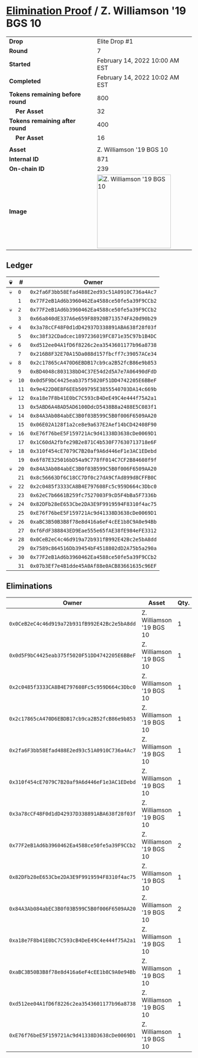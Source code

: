 # [Elimination Proof](./readme.md) / Z. Williamson &#039;19 BGS 10

|||
|---|---|
| **Drop** | Elite Drop #1 |
| **Round** | 7 |
| **Started** | February 14, 2022 10:00 AM EST |
| **Completed** | February 14, 2022 10:02 AM EST |
| **Tokens remaining before round** | 800 |
| **&nbsp;&nbsp;&nbsp;&nbsp;Per Asset** | 32 |
| **Tokens remaining after round** | 400 |
| **&nbsp;&nbsp;&nbsp;&nbsp;Per Asset** | 16 |
| | |
| **Asset** | Z. Williamson &#039;19 BGS 10 |
| **Internal ID** | 871 |
| **On-chain ID** | 239 |
| **Image** | <img src="https://tcdn.blokpax.com/95836cf2-27cb-4eaf-b01f-cb7d3177837e/2d15da3d9e5244529dd52b858c233f1406ccffc6a3c30d1301e63d4c5ca28106.png" height="200" alt="Z. Williamson &#039;19 BGS 10" /> |

## Ledger

| 💀 | # | Owner |
| --- | --- | --- |
| 💀 | `0` | `0x2fa6F3bb58Efad488E2ed93c51A0910C736a4Ac7` |
|  | `1` | `0x77F2eB1Ad6b3960462Ea4588ce50fe5a39F9CCb2` |
| 💀 | `2` | `0x77F2eB1Ad6b3960462Ea4588ce50fe5a39F9CCb2` |
|  | `3` | `0x66a840dE337A6e659F88920B713574FA20d90b29` |
| 💀 | `4` | `0x3a78cCF48F0d1dD42937D338891ABA638f28f03f` |
|  | `5` | `0xc38f32CDadcec1897236019FC871e35C97b1B4DC` |
| 💀 | `6` | `0xd512ee04A1fD6f8226c2ea3543601177b96a8738` |
|  | `7` | `0x216B8F32E70A15Da088d157fbcff7c39057ACe34` |
| 💀 | `8` | `0x2c17865cA470D6EBDB17cb9ca2B52fcB86e9b853` |
|  | `9` | `0xBD4048c803138bD4C37E54d2d5A7e7A06490dFdD` |
| 💀 | `10` | `0x0d5F9bC4425eab375f5020F51DD4742205E6BBeF` |
|  | `11` | `0x9e422D0E8F6EEb509795E3855540703DA14c669b` |
| 💀 | `12` | `0xa18e7F8b41E0bC7C593cB4DeE49C4e444f75A2a1` |
|  | `13` | `0x5ABD6A48AD5AD6100DdcD5438B8a2488E5C083f1` |
| 💀 | `14` | `0x84A3Ab084abEC3B0f03B599C5B0f006F6509AA20` |
|  | `15` | `0x06E02A128f1a2ce8e9a637E2Aef14bCD42408F90` |
| 💀 | `16` | `0xE76f76beE5F159721Ac9d41338D3638cDe0069D1` |
|  | `17` | `0x1C60dA2fbfe29B2e871C4b530F77630713718e6F` |
| 💀 | `18` | `0x310f454cE7079C7B20af9A6d446eF1e3AC1EDebd` |
|  | `19` | `0x6f87E325016bD54a9C778fF014C7CF2B84608f9f` |
| 💀 | `20` | `0x84A3Ab084abEC3B0f03B599C5B0f006F6509AA20` |
|  | `21` | `0x8c56663Df6C18CC7Df0c27dA9CfAd899d8CFFB0C` |
| 💀 | `22` | `0x2c0485f3333CA8B4E797608Fc5c959D664c3Dbc0` |
|  | `23` | `0x62eC7b6661B259fc7527003F9cD5F4bBa5F7336b` |
| 💀 | `24` | `0x82DFb28eE653Cbe2DA3E9F9919594F8310f4ac75` |
|  | `25` | `0xE76f76beE5F159721Ac9d41338D3638cDe0069D1` |
| 💀 | `26` | `0xaBC3B50B3B8f78e8d416a6eF4cEE1b8C9A0e94Bb` |
|  | `27` | `0xf6FdF388843ED9Eae555e65fAE38fE984eFE3312` |
| 💀 | `28` | `0x0CeB2eC4c46d919a72b931fB992E42Bc2e5bA8dd` |
|  | `29` | `0x7589c864516Db39454bF4518802dD2A75b5a290a` |
| 💀 | `30` | `0x77F2eB1Ad6b3960462Ea4588ce50fe5a39F9CCb2` |
|  | `31` | `0x07b3Ef7e4B1dde45A0Af88e0ACB83661635c96EF` |


## Eliminations

| Owner | Asset | Qty. | Transaction |
| --- | --- | --- | --- |
| `0x0CeB2eC4c46d919a72b931fB992E42Bc2e5bA8dd` | Z. Williamson '19 BGS 10 | 1 | [Polygonscan](https://polygonscan.com/tx/0x1bb58ebe27ca05e95871c15ec21350b85bfd5589a93423505ca883f2d3fb6001) |
| `0x0d5F9bC4425eab375f5020F51DD4742205E6BBeF` | Z. Williamson '19 BGS 10 | 1 | [Polygonscan](https://polygonscan.com/tx/0x9257d419348ac4dada08d40469a4dfa4459d9a57a01eafcb534ac132133d62a2) |
| `0x2c0485f3333CA8B4E797608Fc5c959D664c3Dbc0` | Z. Williamson '19 BGS 10 | 1 | [Polygonscan](https://polygonscan.com/tx/0x721299efed59bdf16e54dc6e7b32b043fa2017a309a0dad15ebc01b79b38597b) |
| `0x2c17865cA470D6EBDB17cb9ca2B52fcB86e9b853` | Z. Williamson '19 BGS 10 | 1 | [Polygonscan](https://polygonscan.com/tx/0x00e81e571d4bc4545a9d9d1ef46cee6a441e09f491e3eb2cc8995d78b7a68450) |
| `0x2fa6F3bb58Efad488E2ed93c51A0910C736a4Ac7` | Z. Williamson '19 BGS 10 | 1 | [Polygonscan](https://polygonscan.com/tx/0x68831f7bd6034a04bdee5203da99511b5d6bd9b464e28aeb73f50a40ccf230bb) |
| `0x310f454cE7079C7B20af9A6d446eF1e3AC1EDebd` | Z. Williamson '19 BGS 10 | 1 | [Polygonscan](https://polygonscan.com/tx/0xd0dec33f24bb338ab8a64a1b8bef6c03f89fcbcb32059e2e9557f110db05385a) |
| `0x3a78cCF48F0d1dD42937D338891ABA638f28f03f` | Z. Williamson '19 BGS 10 | 1 | [Polygonscan](https://polygonscan.com/tx/0xf89292c3c4687d53746294dedf03c7ccafba2727582cfdeb919c066805170b5e) |
| `0x77F2eB1Ad6b3960462Ea4588ce50fe5a39F9CCb2` | Z. Williamson '19 BGS 10 | 2 | [Polygonscan](https://polygonscan.com/tx/0x39bfd6328f26b6bc377b053db687d09e7eacc2f18b61e3a8ec81a66ce1dd8292) |
| `0x82DFb28eE653Cbe2DA3E9F9919594F8310f4ac75` | Z. Williamson '19 BGS 10 | 1 | [Polygonscan](https://polygonscan.com/tx/0x20165fa49083a48aecf0c8fc9e3bc2ee020d0a088eed53339f4224b63aa9dbfd) |
| `0x84A3Ab084abEC3B0f03B599C5B0f006F6509AA20` | Z. Williamson '19 BGS 10 | 2 | [Polygonscan](https://polygonscan.com/tx/0x1a3fd2d0b03ad11901c8090f4d69b0fcc41a6d80003a00c44e8662fa59f767f4) |
| `0xa18e7F8b41E0bC7C593cB4DeE49C4e444f75A2a1` | Z. Williamson '19 BGS 10 | 1 | [Polygonscan](https://polygonscan.com/tx/0x36a0ad2e1904f0bb21c2fdfbef8e6990c296891ba2ffb29f5f37bfcdee354629) |
| `0xaBC3B50B3B8f78e8d416a6eF4cEE1b8C9A0e94Bb` | Z. Williamson '19 BGS 10 | 1 | [Polygonscan](https://polygonscan.com/tx/0x798f04dd9e831809eee9b1be256cd3954489ef99dc6e49e7668ca2c2c7c38f21) |
| `0xd512ee04A1fD6f8226c2ea3543601177b96a8738` | Z. Williamson '19 BGS 10 | 1 | [Polygonscan](https://polygonscan.com/tx/0x922621d6c75303409ad9eec0c441014d1c146ca4fe51c896f77d194f077fcd66) |
| `0xE76f76beE5F159721Ac9d41338D3638cDe0069D1` | Z. Williamson '19 BGS 10 | 1 | [Polygonscan](https://polygonscan.com/tx/0x02820a3dc5b798666cc70e8e9885eaea5fc17ed2c159a6f416f2889e3e263a1a) |
